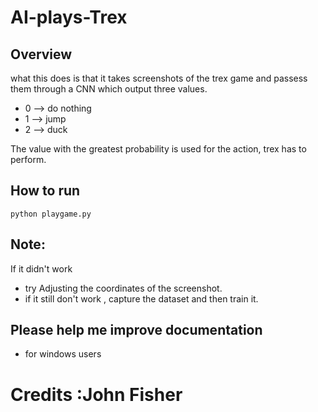 # AI-plays-Trex

## Overview
what this does is that it takes screenshots of the trex game and passess them through a CNN which output three values.
* 0 --> do nothing
* 1 --> jump
* 2 --> duck

The value with the greatest probability is used for the action, trex has to perform.
## How to run
`python playgame.py`
## Note:
If it didn't work
*  try Adjusting the coordinates of the screenshot.
*  if it still don't work , capture the dataset and then train it.

## Please help me improve documentation

* for windows users

# Credits :John Fisher
